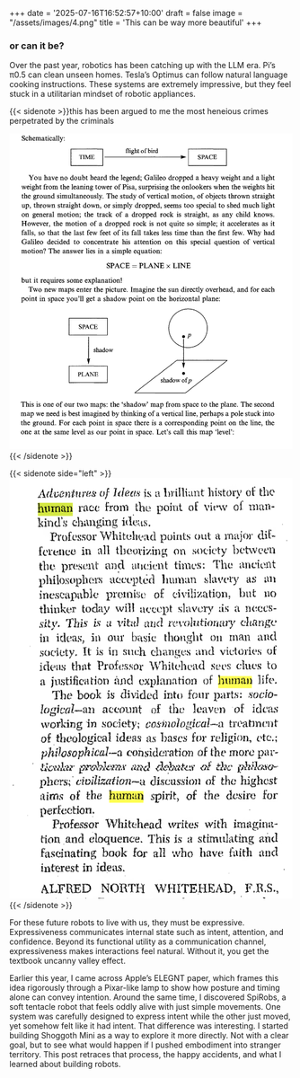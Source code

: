 +++
date = '2025-07-16T16:52:57+10:00'
draft = false
image = "/assets/images/4.png"
title = 'This can be way more beautiful'
+++

### or can it be?

Over the past year, robotics has been catching up with the LLM era. Pi’s π0.5 can clean unseen homes. Tesla’s Optimus can follow natural language cooking instructions. These systems are extremely impressive, but they feel stuck in a utilitarian mindset of robotic appliances.

{{< sidenote >}}this has been argued to me the most heneious crimes perpetrated by the criminals


![](/assets/images/3.png)
{{< /sidenote >}}  

{{< sidenote side="left" >}}![image](/assets/images/2.png){{< /sidenote >}}

For these future robots to live with us, they must be expressive. Expressiveness communicates internal state such as intent, attention, and confidence. Beyond its functional utility as a communication channel, expressiveness makes interactions feel natural. Without it, you get the textbook uncanny valley effect.

 

Earlier this year, I came across Apple’s ELEGNT paper, which frames this idea rigorously through a Pixar-like lamp to show how posture and timing alone can convey intention. Around the same time, I discovered SpiRobs, a soft tentacle robot that feels oddly alive with just simple movements. One system was carefully designed to express intent while the other just moved, yet somehow felt like it had intent. That difference was interesting. I started building Shoggoth Mini as a way to explore it more directly. Not with a clear goal, but to see what would happen if I pushed embodiment into stranger territory. This post retraces that process, the happy accidents, and what I learned about building robots.



